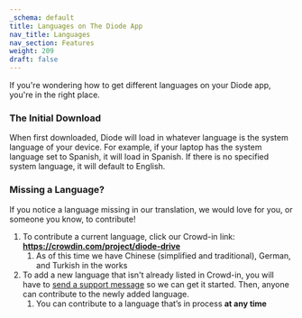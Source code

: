 ```yaml
---
_schema: default
title: Languages on The Diode App
nav_title: Languages
nav_section: Features
weight: 209
draft: false
---
```

If you're wondering how to get different languages on your Diode app, you're in the right place.

### **The Initial Download**

When first downloaded, Diode will load in whatever language is the system language of your device. For example, if your laptop has the system language set to Spanish, it will load in Spanish. If there is no specified system language, it will default to English.

### **Missing a Language?**

If you notice a language missing in our translation, we would love for you, or someone you know, to contribute!

1. To contribute a current language, click our Crowd-in link: <a href="https://crowdin.com/project/diode-drive" target="_blank" rel="noopener"><strong>https://crowdin.com/project/diode-drive</strong></a>
   1. As of this time we have Chinese (simplified and traditional), German, and Turkish in the works
2. To add a new language that isn't already listed in Crowd-in, you will have to [send a support message](https://contactdiode.paperform.co/) so we can get it started. Then, anyone can contribute to the newly added language.
   1. You can contribute to a language that’s in process **at any time**